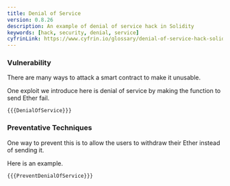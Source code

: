 ```yaml
---
title: Denial of Service
version: 0.8.26
description: An example of denial of service hack in Solidity
keywords: [hack, security, denial, service]
cyfrinLink: https://www.cyfrin.io/glossary/denial-of-service-hack-solidity-code-example
---
```


### Vulnerability

There are many ways to attack a smart contract to make it unusable.

One exploit we introduce here is denial of service by making the function to send Ether fail.

```solidity
{{{DenialOfService}}}
```

### Preventative Techniques

One way to prevent this is to allow the users to withdraw their Ether instead of sending it.

Here is an example.

```solidity
{{{PreventDenialOfService}}}
```
